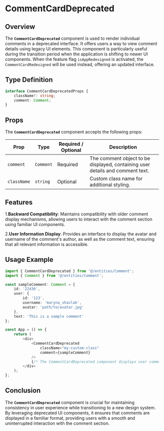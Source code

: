 # CommentCardDeprecated

## Overview
The **`CommentCardDeprecated`** component is used to render individual comments in a deprecated interface. It offers users a way to view comment details using legacy UI elements. This component is particularly useful during the transition period when the application is shifting to newer UI components. 
When the feature flag `isAppRedesigned` is activated, the `CommentCardRedesigned` will be used instead, offering an updated interface.

## Type Definition 
```typescript
interface CommentCardDeprecatedProps {
    className?: string;
    comment: Comment;
}
```

## Props
The **`CommentCardDeprecated`** component accepts the following props:

| Prop       | Type       | Required / Optional | Description                                                               |
|------------|------------|----------------------|---------------------------------------------------------------------------|
| `comment` | `Comment`   | Required             | The comment object to be displayed, containing user details and comment text.             |
| `className` | `string`   | Optional             | Custom class name for additional styling.                                 |


## Features
1.**Backward Compatibility**: Maintains compatibility with older comment display mechanisms, allowing users to interact with the comment section using familiar UI components.

2.**User Information Display**: Provides an interface to display the avatar and username of the comment's author, as well as the comment text, ensuring that all relevant information is accessible.

## Usage Example
```typescript jsx
import { CommentCardDeprecated } from '@/entities/Comment';
import { Comment } from '@/entities/Comment';

const sampleComment: Comment = {
    id: '22436',
    user: {
        id: '123',
        username: 'maryna_shavlak',
        avatar: 'path/to/avatar.jpg'
    },
    text: 'This is a sample comment'
};

const App = () => {
    return (
        <div>
            <CommentCardDeprecated
                className="my-custom-class"
                comment={sampleComment}
            />
            {/* The CommentCardDeprecated component displays user comments with legacy styling */}
        </div>
    );
};

```
## Conclusion
The **`CommentCardDeprecated`** component is crucial for maintaining consistency in user experience while transitioning to a new design system. By leveraging deprecated UI components, it ensures that comments are displayed in a familiar format, providing users with a smooth and uninterrupted interaction with the comment section.
